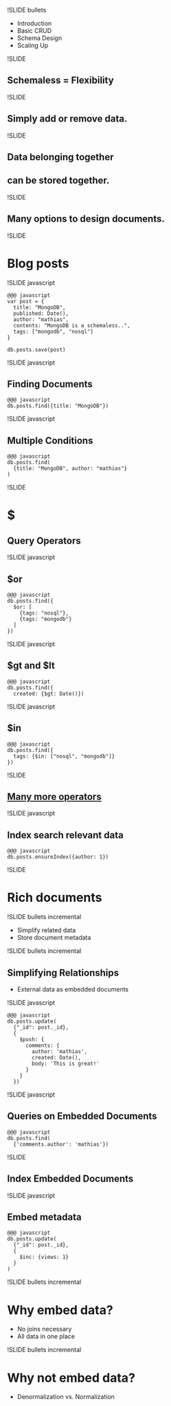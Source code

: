 !SLIDE bullets

<ul>
<li>Introduction</li>
<li>Basic CRUD</li>
<li><span class="current">Schema Design</span></li>
<li>Scaling Up</li>
</ul>

!SLIDE

## Schemaless = Flexibility ##

!SLIDE

## Simply add or remove data. ##

!SLIDE

## Data belonging together ##
## can be stored together. ##

!SLIDE

## Many options to design documents. ##

!SLIDE

# Blog posts #

!SLIDE javascript

    @@@ javascript
    var post = {
      title: "MongoDB",
      published: Date(),
      author: "mathias",
      contents: "MongoDB is a schemaless..",
      tags: ["mongodb", "nosql"]
    }
    
    db.posts.save(post)

!SLIDE javascript

## Finding Documents ##

    @@@ javascript
    db.posts.find({title: "MongoDB"})

!SLIDE javascript

## Multiple Conditions ##

    @@@ javascript
    db.posts.find(
      {title: "MongoDB", author: "mathias"}
    )

!SLIDE

# $ #

## Query Operators ##

!SLIDE javascript

## $or ##

    @@@ javascript
    db.posts.find({
      $or: [
        {tags: "nosql"},
        {tags: "mongodb"}
      ]
    })

!SLIDE javascript

## $gt and $lt ##

    @@@ javascript
    db.posts.find({
      created: {$gt: Date()})

!SLIDE javascript

## $in ##

    @@@ javascript
    db.posts.find({
      tags: {$in: ["nosql", "mongodb"]}
    })

!SLIDE

## [Many more operators](http://www.mongodb.org/display/DOCS/Advanced+Queries) ##

!SLIDE javascript

## Index search relevant data ##

    @@@ javascript
    db.posts.ensureIndex({author: 1})

!SLIDE

# Rich documents #

!SLIDE bullets incremental

* Simplify related data
* Store document metadata

!SLIDE bullets incremental

## Simplifying Relationships ##

* External data as embedded documents

!SLIDE javascript

    @@@ javascript
    db.posts.update(
      {"_id": post._id},
      {
        $push: {
          comments: {
            author: 'mathias',
            created: Date(),
            body: 'This is great!'
          }
        }
      })

!SLIDE javascript

## Queries on Embedded Documents ##

    @@@ javascript
    db.posts.find(
      {'comments.author': 'mathias'})

!SLIDE

## Index Embedded Documents ##

!SLIDE javascript

## Embed metadata ##

    @@@ javascript
    db.posts.update(
      {"_id": post._id},
      {
        $inc: {views: 1}
      }
    )

!SLIDE bullets incremental

# Why embed data? #

* No joins necessary
* All data in one place

!SLIDE bullets incremental

# Why not embed data? #

* Denormalization vs. Normalization
